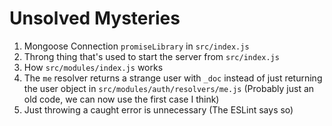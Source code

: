 # Unsolved Mysteries

1. Mongoose Connection `promiseLibrary` in `src/index.js`
2. Throng thing that's used to start the server from `src/index.js`
3. How `src/modules/index.js` works
4. The `me` resolver returns a strange user with `_doc` instead of just returning the user object in `src/modules/auth/resolvers/me.js` (Probably just an old code, we can now use the first case I think)
5. Just throwing a caught error is unnecessary (The ESLint says so)
